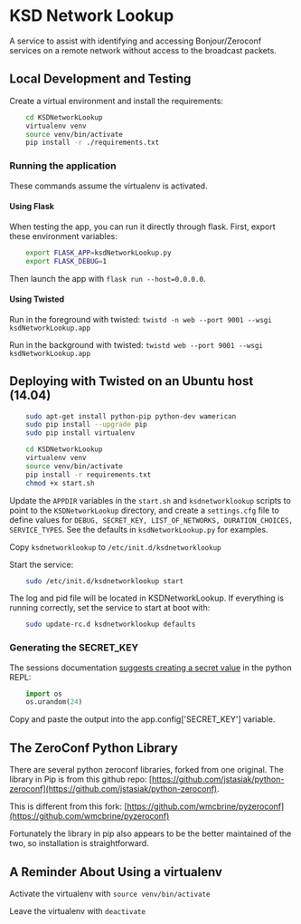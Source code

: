 # KSD Network Lookup
A service to assist with identifying and accessing Bonjour/Zeroconf services on a remote network without access to the broadcast packets.

## Local Development and Testing
Create a virtual environment and install the requirements:
```sh
	cd KSDNetworkLookup
	virtualenv venv
	source venv/bin/activate
	pip install -r ./requirements.txt
```

### Running the application
These commands assume the virtualenv is activated.


#### Using Flask
When testing the app, you can run it directly through flask. First, export these environment variables:
```sh
	export FLASK_APP=ksdNetworkLookup.py
	export FLASK_DEBUG=1
```
Then launch the app with `flask run --host=0.0.0.0`.


#### Using Twisted
Run in the foreground with twisted: `twistd -n web --port 9001 --wsgi ksdNetworkLookup.app`

Run in the background with twisted: `twistd web --port 9001 --wsgi ksdNetworkLookup.app`


## Deploying with Twisted on an Ubuntu host (14.04)
```sh
	sudo apt-get install python-pip python-dev wamerican
	sudo pip install --upgrade pip
	sudo pip install virtualenv

	cd KSDNetworkLookup
	virtualenv venv
	source venv/bin/activate
	pip install -r requirements.txt
	chmod +x start.sh
```

Update the `APPDIR` variables in the `start.sh` and `ksdnetworklookup` scripts to point to the `KSDNetworkLookup` directory, and create a `settings.cfg` file to define values for `DEBUG, SECRET_KEY, LIST_OF_NETWORKS, DURATION_CHOICES, SERVICE_TYPES`. See the defaults in `ksdNetworkLookup.py` for examples.

Copy `ksdnetworklookup` to `/etc/init.d/ksdnetworklookup`

Start the service: 
```sh
	sudo /etc/init.d/ksdnetworklookup start
```

The log and pid file will be located in KSDNetworkLookup. If everything is running correctly, set the service to start at boot with: 
```sh
	sudo update-rc.d ksdnetworklookup defaults
```


### Generating the SECRET_KEY
The sessions documentation [suggests creating a secret value](http://flask.pocoo.org/docs/0.11/quickstart/#sessions) in the python REPL:
```py
	import os
	os.urandom(24)
```
Copy and paste the output into the app.config['SECRET_KEY'] variable.


## The ZeroConf Python Library
There are several python zeroconf libraries, forked from one original. The library in Pip is from this github repo: [https://github.com/jstasiak/python-zeroconf](https://github.com/jstasiak/python-zeroconf).

This is different from this fork: [https://github.com/wmcbrine/pyzeroconf](https://github.com/wmcbrine/pyzeroconf)

Fortunately the library in pip also appears to be the better maintained of the two, so installation is straightforward.


## A Reminder About Using a virtualenv

Activate the virtualenv with `source venv/bin/activate`

Leave the virtualenv with `deactivate`
